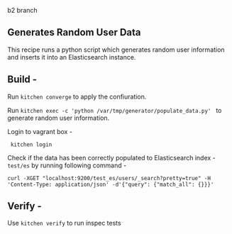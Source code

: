 b2 branch
## Generates Random User Data

This recipe runs a python script which generates random user information and inserts it into an Elasticsearch instance.

## Build - 
Run ```kitchen converge``` to apply the confiuration.

Run ```kitchen exec -c 'python /var/tmp/generator/populate_data.py' ``` to generate random user information.

Login to vagrant box - 

``` kitchen login```

Check if the data has been correctly populated to Elasticsearch index - `test/es` by running following command - 
```
curl -XGET "localhost:9200/test_es/users/_search?pretty=true" -H 'Content-Type: application/json' -d'{"query": {"match_all": {}}}'
```

## Verify - 

Use ```kitchen verify``` to run inspec tests
